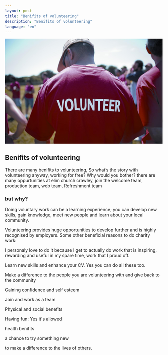 ```yaml
---
layout: post
title: "Benifits of volunteering"
description: "Benifits of volunteering"
language: "en"
---
```


![Cover](/assets/img/posts/vol.jpg)

## Benifits of volunteering

There are many benifits to volunteering, So what’s the story with volunteering anyway, working for free? Why would you bother? there are many oppurtunities at elim church crawley, join the welcome team, production team, web team, Refreshment team

### but why?

<!-- more -->

Doing voluntary work can be a learning experience; you can develop new skills, gain knowledge, meet new people and learn about your local community.

Volunteering provides huge opportunities to develop further and is highly recognised by employers. 
Some other beneficial reasons to do charity work:

I personaly love to do it because I get to actually do work that is inspiring, rewarding and useful in my spare time, work that I proud off.

Learn new skills and enhance your CV. Yes you can do all these too.

Make a difference to the people you are volunteering with and give back to the community

Gaining confidence and self esteem

Join and work as a team

Physical and social benefits

Having fun: Yes it's allowed

health benifits

a chance to try something new 

to make a difference to the lives of others.
